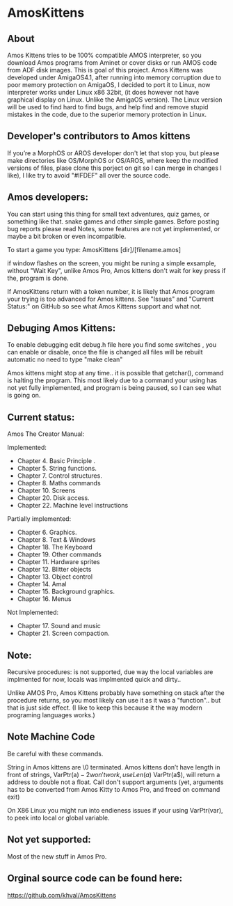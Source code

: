 # AmosKittens

About
-----
Amos Kittens tries to be 100% compatible AMOS interpreter, so you download Amos programs from Aminet or cover disks or run AMOS code from ADF disk images. This is goal of this project. Amos Kittens was developed under AmigaOS4.1, after running into memory corruption due to poor memory protection on AmigaOS, I decided to port it to Linux, now interpreter works under Linux x86 32bit, (it does however not have graphical display on Linux. Unlike the AmigaOS version). The Linux version will be used to find hard to find bugs, and help find and remove stupid mistakes in the code, due to the superior memory protection in Linux.

Developer's contributors to Amos kittens
----------------------------------------
If you’re a MorphOS or AROS developer don't let that stop you, but please make directories like OS/MorphOS or OS/AROS, where keep the modified versions of files, plase clone this porject on git so I can merge in changes I like), I like try to avoid "#IFDEF" all over the source code.

Amos developers:
------------------------
You can start using this thing for small text adventures, quiz games, or something like that. snake games and other simple games.
Before posting bug reports please read Notes, some features are not yet implemented, or maybe a bit broken or even incompatible. 

To start a game you type:
AmosKittens [dir]/[filename.amos]
  
if window flashes on the screen, you might be runing a simple exsample, without "Wait Key", unlike Amos Pro, Amos kittens don't wait for key press if the, program is done.

If AmosKittens return with a token number, it is likely that Amos program your trying is too advanced for Amos kittens.
See "Issues" and "Current Status:" on GitHub so see what Amos Kittens support and what not.

Debuging Amos Kittens:
----------------------
To enable debugging edit debug.h file here you find some switches , you can enable or disable, once the file is changed all files will be rebuilt automatic no need to type "make clean"

Amos kittens might stop at any time.. it is possible that getchar(), command is halting the program. This most likely due to a command your using has not yet fully implemented, and program is being paused, so I can see what is going on.

Current status:
---------------

Amos The Creator Manual:

Implemented:

* Chapter 4. Basic Principle .
* Chapter 5. String functions.
* Chapter 7. Control structures.
* Chapter 8. Maths commands
* Chapter 10. Screens
* Chapter 20. Disk access.
* Chapter 22. Machine level instructions

Partially implemented:

* Chapter 6. Graphics.
* Chapter 8. Text & Windows
* Chapter 18. The Keyboard
* Chapter 19. Other commands
* Chapter 11. Hardware sprites
* Chapter 12. Blitter objects
* Chapter 13. Object control
* Chapter 14. Amal
* Chapter 15. Background graphics.
* Chapter 16. Menus

Not Implemented:

* Chapter 17. Sound and music
* Chapter 21. Screen compaction.

Note: 
-----
Recursive procedures: is not supported, due way the local variables are implmented for now, locals was implmented quick and dirty..

Unlike AMOS Pro, Amos Kittens probably have something on stack after the procedure returns, so you most likely can use it as it was a "function".. but that is just side effect. (I like to keep this because it the way modern programing languages works.)

Note Machine Code 
-----------------
Be careful with these commands.

String in Amos kittens are \0 terminated.
Amos kittens don’t have length in front of strings, VarPtr(a$)-2 won't work, use Len(a$)
VarPtr(a$), will return a address to double not a float.
Call don't support arguments (yet, arguments has to be converted from Amos Kitty to Amos Pro, and freed on command exit)

On X86 Linux you might run into endieness issues if your using VarPtr(var), to peek into local or global variable.

Not yet supported:
------------------
Most of the new stuff in Amos Pro.

Orginal source code can be found here:
--------------------------------------
https://github.com/khval/AmosKittens
